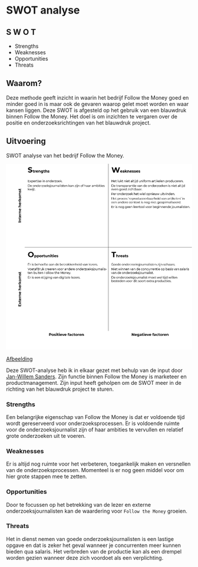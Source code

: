 # SWOT analyse

## S W O T

* Strengths
* Weaknesses
* Opportunities
* Threats

## Waarom?

Deze methode geeft inzicht in waarin het bedrijf Follow the Money goed en minder goed in is maar ook de gevaren waarop gelet moet worden en waar kansen liggen. Deze SWOT is afgesteld op het gebruik van een blauwdruk binnen Follow the Money. Het doel is om inzichten te vergaren over de positie en onderzoeksrichtingen van het blauwdruk project.

## Uitvoering

SWOT analyse van het bedrijf Follow the Money.

![SWOT analyse in uitvoering](content/swot.png)

  
[Afbeelding](content/swot.png)


Deze SWOT-analyse heb ik in elkaar gezet met behulp van de input door [Jan-Willem Sanders](https://www.linkedin.com/in/janwillemsanders). Zijn functie binnen Follow the Money is marketeer en productmanagement. Zijn input heeft geholpen om de SWOT meer in de richting van het blauwdruk project te sturen. 


### Strengths

Een belangrijke eigenschap van Follow the Money is dat er voldoende tijd wordt gereserveerd voor onderzoeksprocessen. Er is voldoende ruimte voor de onderzoeksjournalist zijn of haar ambities te vervullen en relatief grote onderzoeken uit te voeren.

### Weaknesses

Er is altijd nog ruimte voor het verbeteren, toegankelijk maken en versnellen van de onderzoeksprocessen. Momenteel is er nog geen middel voor om hier grote stappen mee te zetten.

### Opportunities

Door te focussen op het betrekking van de lezer en externe onderzoeksjournalisten kan de waardering voor `Follow the Money` groeien.

### Threats

Het in dienst nemen van goede onderzoeksjournalisten is een lastige opgave en dat is zeker het geval wanneer je concurrenten meer kunnen bieden qua salaris. Het verbreden van de productie kan als een drempel worden gezien wanneer deze zich voordoet als een verplichting.

